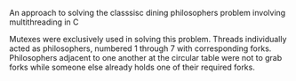 An approach to solving the classsisc dining philosophers problem involving multithreading in C

Mutexes were exclusively used in solving this problem. Threads individually acted as philosophers, numbered 1 through 7 with corresponding forks. Philosophers adjacent to one another at the circular table were not to grab forks while someone else already holds one of their required forks.
